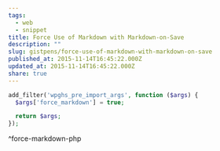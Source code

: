 ```yaml
---
tags:
  - web
  - snippet
title: Force Use of Markdown with Markdown-on-Save
description: ""
slug: gistpens/force-use-of-markdown-with-markdown-on-save
published_at: 2015-11-14T16:45:22.000Z
updated_at: 2015-11-14T16:45:22.000Z
share: true
---
```


```php title="force-markdown.php"
add_filter('wpghs_pre_import_args', function ($args) {
  $args['force_markdown'] = true;

  return $args;
});
```

^force-markdown-php

